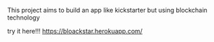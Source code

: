 This project aims to build an app like kickstarter but using blockchain technology


try it here!!!
https://bloackstar.herokuapp.com/
